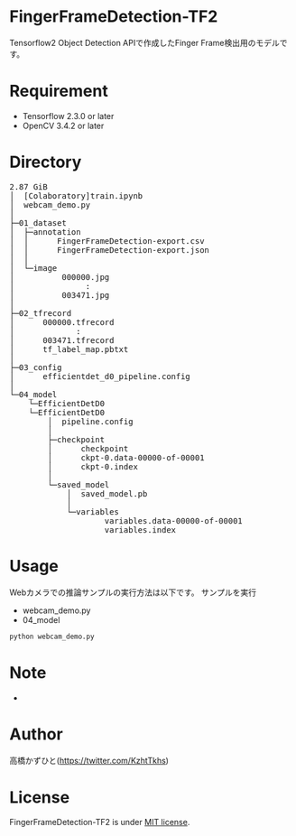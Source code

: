 # FingerFrameDetection-TF2
Tensorflow2 Object Detection APIで作成したFinger Frame検出用のモデルです。

# Requirement 
* Tensorflow 2.3.0 or later
* OpenCV 3.4.2 or later
 
# Directory
<pre>
2.87 GiB 
│  [Colaboratory]train.ipynb
│  webcam_demo.py
│  
├─01_dataset
│  ├─annotation
│  │      FingerFrameDetection-export.csv
│  │      FingerFrameDetection-export.json 
│  │      
│  └─image
│          000000.jpg
│               :
│          003471.jpg
│          
├─02_tfrecord
│      000000.tfrecord
│             :
│      003471.tfrecord
│      tf_label_map.pbtxt
│      
├─03_config
│      efficientdet_d0_pipeline.config
│      
└─04_model
    └─EfficientDetD0
    └─EfficientDetD0
        │  pipeline.config
        │  
        ├─checkpoint
        │      checkpoint
        │      ckpt-0.data-00000-of-00001
        │      ckpt-0.index
        │      
        └─saved_model
            │  saved_model.pb
            │  
            └─variables
                    variables.data-00000-of-00001
                    variables.index
</pre>


# Usage
Webカメラでの推論サンプルの実行方法は以下です。
サンプルを実行
* webcam_demo.py
* 04_model

```bash
python webcam_demo.py
```

# Note
-

# Author
高橋かずひと(https://twitter.com/KzhtTkhs)
 
# License 
FingerFrameDetection-TF2 is under [MIT license](https://en.wikipedia.org/wiki/MIT_License).

